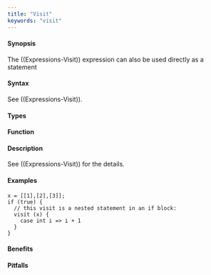 ```yaml
---
title: "Visit"
keywords: "visit"
---
```


#### Synopsis

The ((Expressions-Visit)) expression can also be used directly as a statement

#### Syntax

See ((Expressions-Visit)).

#### Types

#### Function

#### Description

See ((Expressions-Visit)) for the details.

#### Examples

```rascal-shell
x = [[1],[2],[3]];
if (true) {
  // this visit is a nested statement in an if block:
  visit (x) {
    case int i => i + 1
  }
}
```

#### Benefits

#### Pitfalls

